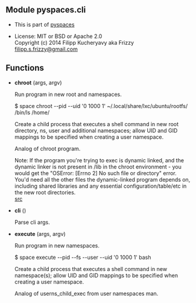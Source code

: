 Module pyspaces.cli
-------------------

* This is part of [pyspaces](https://github.com/Friz-zy/pyspaces)
  

* License: MIT or BSD or Apache 2.0  
Copyright (c) 2014 Filipp Kucheryavy aka Frizzy <filipp.s.frizzy@gmail.com>

Functions
---------
- **chroot** (args, argv)

    Run program in new root and namespaces.

    $ space chroot --pid --uid '0 1000 1'  ~/.local/share/lxc/ubuntu/rootfs/ /bin/ls /home/
  
    Create a child process that executes a shell command in new
root directory, ns, user and additional namespaces; allow UID
and GID mappings to be specified when creating a user namespace.
  
    Analog of chroot program.
  
    
    Note: If the program you're trying to exec is dynamic
linked, and the dynamic linker is not present in /lib
in the chroot environment - you would get the
"OSError: [Errno 2] No such file or directory" error.  
You'd need all the other files the dynamic-linked
program depends on, including shared libraries and
any essential configuration/table/etc in the new
root directories.  
[src](http://www.ciiycode.com/0JiJzPgggqPg/why-doesnt-exec-work-after-chroot)

- **cli** ()

    Parse cli args.

- **execute** (args, argv)

    Run program in new namespaces.

    $ space execute --pid --fs --user --uid '0 1000 1' bash
  
    Create a child process that executes a shell command in new
namespace(s); allow UID and GID mappings to be specified when
creating a user namespace.
  
    Analog of userns_child_exec from user namespaces man.
